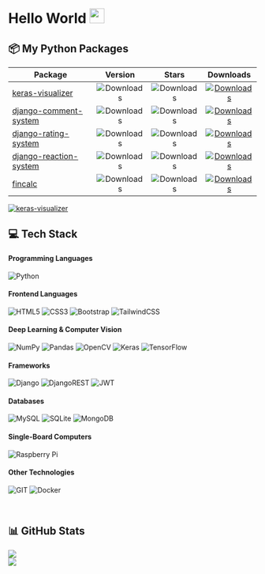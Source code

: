 # Hello World <img src="hand.webp" height="30px">

## 📦 My Python Packages

| Package                                                                          |                                            Version                                             |                                                             Stars                                                              |                                            Downloads                                            |
| -------------------------------------------------------------------------------- | :--------------------------------------------------------------------------------------------: | :----------------------------------------------------------------------------------------------------------------------------: | :---------------------------------------------------------------------------------------------: |
| [keras-visualizer](https://github.com/mahyar-amiri/keras-visualizer)             |    ![Downloads](https://img.shields.io/pypi/v/keras-visualizer?label=%20&style=flat-square)    |    ![Downloads](https://img.shields.io/github/stars/mahyar-amiri/keras-visualizer?label=%20&color=yellow&style=flat-square)    | [![Downloads](https://static.pepy.tech/badge/keras-visualizer)](https://pepy.tech/project/keras-visualizer)    |
| [django-comment-system](https://github.com/mahyar-amiri/django-comment-system)   | ![Downloads](https://img.shields.io/pypi/v/django-comment-system?label=%20&style=flat-square)  | ![Downloads](https://img.shields.io/github/stars/mahyar-amiri/django-comment-system?label=%20&color=yellow&style=flat-square)  | [![Downloads](https://static.pepy.tech/badge/django-comment-system)](https://pepy.tech/project/django-comment-system) |
| [django-rating-system](https://github.com/mahyar-amiri/django-rating-system)     |  ![Downloads](https://img.shields.io/pypi/v/django-rating-system?label=%20&style=flat-square)  |  ![Downloads](https://img.shields.io/github/stars/mahyar-amiri/django-rating-system?label=%20&color=yellow&style=flat-square)  | [![Downloads](https://static.pepy.tech/badge/django-rating-system)](https://pepy.tech/project/django-rating-system) |
| [django-reaction-system](https://github.com/mahyar-amiri/django-reaction-system) | ![Downloads](https://img.shields.io/pypi/v/django-reaction-system?label=%20&style=flat-square) | ![Downloads](https://img.shields.io/github/stars/mahyar-amiri/django-reaction-system?label=%20&color=yellow&style=flat-square) | [![Downloads](https://static.pepy.tech/badge/django-reaction-system)](https://pepy.tech/project/django-reaction-system) |
| [fincalc](https://github.com/mahyar-amiri/fincalc) | ![Downloads](https://img.shields.io/pypi/v/fincalc?label=%20&style=flat-square) | ![Downloads](https://img.shields.io/github/stars/mahyar-amiri/fincalc?label=%20&color=yellow&style=flat-square) | [![Downloads](https://static.pepy.tech/badge/fincalc)](https://pepy.tech/project/fincalc) |

[![keras-visualizer](https://github-readme-stats.vercel.app/api/pin/?username=mahyar-amiri&repo=keras-visualizer&theme=vue-dark&hide_border=true)](https://github.com/mahyar-amiri/keras-visualizer)

## 💻 Tech Stack

#### Programming Languages

![Python](https://img.shields.io/badge/python-3670A0?style=for-the-badge&logo=python&logoColor=ffdd54)

#### Frontend Languages

![HTML5](https://img.shields.io/badge/html5-%23E34F26.svg?style=for-the-badge&logo=html5&logoColor=white)
![CSS3](https://img.shields.io/badge/css3-%231572B6.svg?style=for-the-badge&logo=css3&logoColor=white)
![Bootstrap](https://img.shields.io/badge/bootstrap-%23563D7C.svg?style=for-the-badge&logo=bootstrap&logoColor=white)
![TailwindCSS](https://img.shields.io/badge/tailwindcss-%2338B2AC.svg?style=for-the-badge&logo=tailwind-css&logoColor=white)

#### Deep Learning & Computer Vision

![NumPy](https://img.shields.io/badge/numpy-%23013243.svg?style=for-the-badge&logo=numpy&logoColor=white)
![Pandas](https://img.shields.io/badge/pandas-%23150458.svg?style=for-the-badge&logo=pandas&logoColor=white)
![OpenCV](https://img.shields.io/badge/opencv-%23white.svg?style=for-the-badge&logo=opencv&logoColor=white)
![Keras](https://img.shields.io/badge/Keras-%23D00000.svg?style=for-the-badge&logo=Keras&logoColor=white)
![TensorFlow](https://img.shields.io/badge/TensorFlow-%23FF6F00.svg?style=for-the-badge&logo=TensorFlow&logoColor=white)

#### Frameworks

![Django](https://img.shields.io/badge/django-%23092E20.svg?style=for-the-badge&logo=django&logoColor=white)
![DjangoREST](https://img.shields.io/badge/DJANGO-REST-ff1709?style=for-the-badge&logo=django&logoColor=white&color=ff1709&labelColor=gray)
![JWT](https://img.shields.io/badge/JWT-black?style=for-the-badge&logo=JSON%20web%20tokens)

#### Databases

![MySQL](https://img.shields.io/badge/mysql-%2300f.svg?style=for-the-badge&logo=mysql&logoColor=white)
![SQLite](https://img.shields.io/badge/sqlite-%2307405e.svg?style=for-the-badge&logo=sqlite&logoColor=white)
![MongoDB](https://img.shields.io/badge/MongoDB-%234ea94b.svg?style=for-the-badge&logo=mongodb&logoColor=white)

#### Single-Board Computers

![Raspberry Pi](https://img.shields.io/badge/-RaspberryPi-C51A4A?style=for-the-badge&logo=Raspberry-Pi)

#### Other Technologies

![GIT](https://img.shields.io/badge/GIT-%23f34f29.svg?style=for-the-badge&logo=git&logoColor=white)
![Docker](https://img.shields.io/badge/docker-%230db7ed.svg?style=for-the-badge&logo=docker&logoColor=white)

<br/>

## 📊 GitHub Stats

![](https://github-readme-streak-stats.herokuapp.com/?user=mahyar-amiri&theme=vue-dark&hide_border=true)
<br/>
![](https://github-readme-stats.vercel.app/api/top-langs/?username=mahyar-amiri&theme=vue-dark&hide_border=true&include_all_commits=true&count_private=true&layout=compact)
